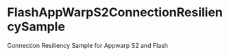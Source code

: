 FlashAppWarpS2ConnectionResiliencySample
========================================

Connection Resiliency Sample for Appwarp S2 and Flash 
